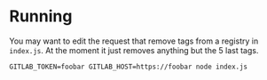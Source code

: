 # Running
You may want to edit the request that remove tags from a registry in `index.js`. At the moment it just removes anything but the 5 last tags.

`GITLAB_TOKEN=foobar GITLAB_HOST=https://foobar node index.js`
